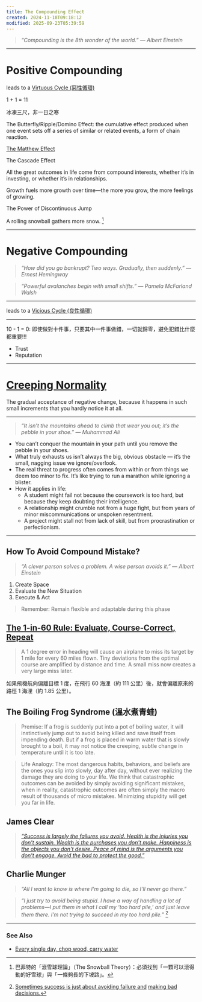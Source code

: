 ```yaml
---
title: The Compounding Effect
created: 2024-11-18T09:18:12
modified: 2025-09-23T05:39:59
---
```


> _“Compounding is the 8th wonder of the world.” — Albert Einstein_

---

# Positive Compounding

leads to a [Virtuous Cycle (惡性循環)](https://www.google.com/search?q=Virtuous+Cycle)

1 + 1 = 11

冰凍三尺，非一日之寒

The Butterfly/Ripple/Domino Effect: the cumulative effect produced when one event sets off a series of similar or related events, a form of chain reaction.

[The Matthew Effect](The%20Matthew%20Effect.md)

The Cascade Effect

All the great outcomes in life come from compound interests, whether it’s in investing, or whether it’s in relationships.

Growth fuels more growth over time—the more you grow, the more feelings of growing.

The Power of Discontinuous Jump

A rolling snowball gathers more snow. [^1]

---

# Negative Compounding

> _“How did you go bankrupt? Two ways. Gradually, then suddenly.” — Ernest Hemingway_

> _“Powerful avalanches begin with small shifts.” — Pamela McFarland Walsh_

---

leads to a [Vicious Cycle (良性循環)](https://www.google.com/search?q=Vicious+Cycle)

---

10 - 1 = 0: 即使做對十件事，只要其中一件事做錯，一切就歸零，避免犯錯比什麼都重要!!!

* Trust
* Reputation

---

# [Creeping Normality](https://www.google.com/search?q=Creeping+Normality)

The gradual acceptance of negative change, because it happens in such small increments that you hardly notice it at all.

---

> _“It isn’t the mountains ahead to climb that wear you out; it’s the pebble in your shoe.” — Muhammad Ali_

* You can’t conquer the mountain in your path until you remove the pebble in your shoes.
* What truly exhausts us isn’t always the big, obvious obstacle — it’s the small, nagging issue we ignore/overlook.
* The real threat to progress often comes from within or from things we deem too minor to fix. It’s like trying to run a marathon while ignoring a blister.
* How it applies in life:
	* A student might fail not because the coursework is too hard, but because they keep doubting their intelligence.
	* A relationship might crumble not from a huge fight, but from years of minor miscommunications or unspoken resentment.
	* A project might stall not from lack of skill, but from procrastination or perfectionism.

---

## How To Avoid Compound Mistake?

> _“A clever person solves a problem. A wise person avoids it.” — Albert Einstein_

1. Create Space
2. Evaluate the New Situation
3. Execute \& Act

> Remember: Remain flexible and adaptable during this phase

## [The 1-in-60 Rule: Evaluate, Course-Correct, Repeat](https://en.wikipedia.org/wiki/1_in_60_rule)

> A 1 degree error in heading will cause an airplane to miss its target by 1 mile for every 60 miles flown. Tiny deviations from the optimal course are amplified by distance and time. A small miss now creates a very large miss later.

如果飛機航向偏離目標 1 度，在飛行 60 海浬（約 111 公里）後，就會偏離原來的路徑 1 海浬（約 1.85 公里）。

## The Boiling Frog Syndrome (溫水煮青蛙)

> Premise: If a frog is suddenly put into a pot of boiling water, it will instinctively jump out to avoid being killed and save itself from impending death. But if a frog is placed in warm water that is slowly brought to a boil, it may not notice the creeping, subtle change in temperature until it is too late.

> Life Analogy: The most dangerous habits, behaviors, and beliefs are the ones you slip into slowly, day after day, without ever realizing the damage they are doing to your life. We think that catastrophic outcomes can be avoided by simply avoiding significant mistakes, when in reality, catastrophic outcomes are often simply the macro result of thousands of micro mistakes. Minimizing stupidity will get you far in life.

## James Clear

> _[“Success is largely the failures you avoid. Health is the injuries you don't sustain. Wealth is the purchases you don't make. Happiness is the objects you don't desire. Peace of mind is the arguments you don't engage. Avoid the bad to protect the good.”](https://jamesclear.com/3-2-1/march-27-2025)_

## Charlie Munger

> _“All I want to know is where I’m going to die, so I’ll never go there.”_

> _“I just try to avoid being stupid. I have a way of handling a lot of problems—I put them in what I call my ‘too hard pile,’ and just leave them there. I’m not trying to succeed in my too hard pile.”_ [^2]

---

### See Also

* [Every single day, chop wood, carry water](every-single-day-chop-wood-carry-waters.md)

[^1]: 巴菲特的「滾雪球理論」（The Snowball Theory）：必須找到「一顆可以滾得動的好雪球」與「一條夠長的下坡路」。
[^2]: [Sometimes success is just about avoiding failure and](https://fs.blog/avoid-bad-decisions/) [making bad decisions.](decision-making.md)
